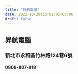 ```yaml
---
title: "昇航電腦"
date: 2022-10-20T15:01:05+08:00
draft: false
---
```

## 昇航電腦
### 新北市永和區竹林路124巷6號
#### 0909-807-818